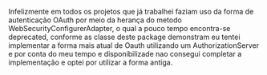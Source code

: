 Infelizmente em todos os projetos que já trabalhei faziam uso da forma de autenticação OAuth por meio da herança do metodo WebSecurityConfigurerAdapter,
o qual a pouco tempo encontra-se deprecated, conforme as classe deste package demonstram eu tentei implementar a forma mais atual de Oauth utilizando
um AuthorizationServer e por conta do meu tempo e disponibilizade nao consegui completar a implementação e optei por utilizar a forma antiga.